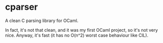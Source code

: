 cparser
=======

A clean C parsing library for OCaml.

In fact, it's not that clean, and it was my first OCaml project, so it's not
very nice. Anyway, it's fast (it has no O(n^2) worst case behaviour like CIL).
